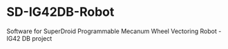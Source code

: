# SD-IG42DB-Robot
Software for SuperDroid Programmable Mecanum Wheel Vectoring Robot - IG42 DB project
